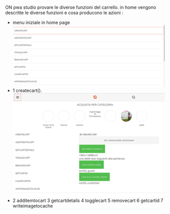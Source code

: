 ON pwa studio provare le diverse funzioni del carrello.
in home vengono descritte le diverse funzioni e cosa producono le azioni :
* menu iniziale in home page ![GitHub Logo](/foto/menu.png) 
* 1 createcart().  ![GitHub Logo](/foto/createcart.png) 
* 2 additemtocart
3 getcartdetails
4 togglecart
5 removecart
6 getcartid
7 writeimagetocache


